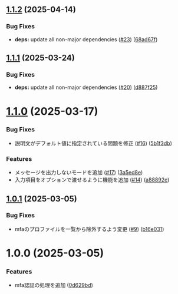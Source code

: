 ## [1.1.2](https://github.com/Hiratake/aws-mfa/compare/v1.1.1...v1.1.2) (2025-04-14)


### Bug Fixes

* **deps:** update all non-major dependencies ([#23](https://github.com/Hiratake/aws-mfa/issues/23)) ([68ad67f](https://github.com/Hiratake/aws-mfa/commit/68ad67f6082a2123b57c13d86ef0095b6dc0a8bd))

## [1.1.1](https://github.com/Hiratake/aws-mfa/compare/v1.1.0...v1.1.1) (2025-03-24)


### Bug Fixes

* **deps:** update all non-major dependencies ([#20](https://github.com/Hiratake/aws-mfa/issues/20)) ([d887f25](https://github.com/Hiratake/aws-mfa/commit/d887f255e143fc393cba3b786fb08ca1989312f6))

# [1.1.0](https://github.com/Hiratake/aws-mfa/compare/v1.0.1...v1.1.0) (2025-03-17)


### Bug Fixes

* 説明文がデフォルト値に指定されている問題を修正 ([#16](https://github.com/Hiratake/aws-mfa/issues/16)) ([5b1f3db](https://github.com/Hiratake/aws-mfa/commit/5b1f3dbe6e540db9ac2d0f99835d6d2abb0c6f28))


### Features

* メッセージを出力しないモードを追加 ([#17](https://github.com/Hiratake/aws-mfa/issues/17)) ([3a5ed8e](https://github.com/Hiratake/aws-mfa/commit/3a5ed8e821885af5c098ab9e8a6aabd1bc70732d))
* 入力項目をオプションで渡せるように機能を追加 ([#14](https://github.com/Hiratake/aws-mfa/issues/14)) ([a88892e](https://github.com/Hiratake/aws-mfa/commit/a88892e9896e32ef2c1288a43c15528183ad7aeb))

## [1.0.1](https://github.com/Hiratake/aws-mfa/compare/v1.0.0...v1.0.1) (2025-03-05)


### Bug Fixes

* mfaのプロファイルを一覧から除外するよう変更 ([#9](https://github.com/Hiratake/aws-mfa/issues/9)) ([b16e031](https://github.com/Hiratake/aws-mfa/commit/b16e0318a299f814fa2467164f450e42e9e46b58))

# 1.0.0 (2025-03-05)


### Features

* mfa認証の処理を追加 ([0d629bd](https://github.com/Hiratake/aws-mfa/commit/0d629bd5c52378f0be2d50ff33ed61d6c5a05906))
